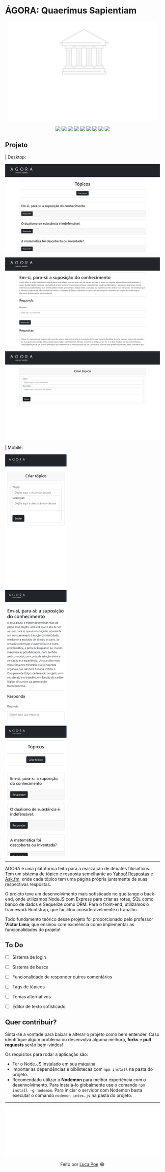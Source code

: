 # ÁGORA: Quaerimus Sapientiam

<p align=center><img src="https://raw.githubusercontent.com/iamthepoe/AGORA/main/public/images/logoc.png"></p>
<div align=center>
		<img src="https://img.shields.io/badge/HTML5-E34F26?style=for-the-badge&logo=html5&logoColor=white">
	<img src="https://img.shields.io/badge/CSS3-1572B6?style=for-the-badge&logo=css3&logoColor=white">
	<img src="https://img.shields.io/badge/Bootstrap-563D7C?style=for-the-badge&logo=bootstrap&logoColor=white">
	<img src="https://img.shields.io/badge/JavaScript-323330?style=for-the-badge&logo=javascript&logoColor=F7DF1E">
	<img src="https://img.shields.io/badge/Node.js-339933?style=for-the-badge&logo=nodedotjs&logoColor=white">
	<img src="https://img.shields.io/badge/EJS-990033?style=for-the-badge&logo=javascript&logoColor=669900">
	<img src="https://img.shields.io/badge/Express.js-000000?style=for-the-badge&logo=express&logoColor=white">
	<img src="https://img.shields.io/badge/MySQL-005C84?style=for-the-badge&logo=mysql&logoColor=white">
	<img src="https://img.shields.io/badge/Sequelize-52B0E7?style=for-the-badge&logo=Sequelize&logoColor=white">
</div>


<h2>Projeto</h2>
| Desktop:
<p>
<img src="https://raw.githubusercontent.com/iamthepoe/AGORA/main/public/images/desktop%20(2).png">
<p>
<img src="https://raw.githubusercontent.com/iamthepoe/AGORA/main/public/images/desktop%20(1).png">
<p>
<img src="https://raw.githubusercontent.com/iamthepoe/AGORA/main/public/images/desktop%20(3).png">

| Mobile:
<p>
<img src="https://raw.githubusercontent.com/iamthepoe/AGORA/main/public/images/mobile%20(1).png" width='200px'>
<p>
<img src="https://raw.githubusercontent.com/iamthepoe/AGORA/main/public/images/mobile%20(2).png" width='200px'>
<p>
<img src="https://raw.githubusercontent.com/iamthepoe/AGORA/main/public/images/mobile%20(3).png" width='200px'>

<hr>
ÁGORA é uma plataforma feita para a realização de debates filosóficos. Tem um sistema de tópico e resposta semelhante ao <a href="https://pt.wikipedia.org/wiki/Yahoo!_Respostas">Yahoo! Respostas</a> e <a href="https://pt.wikipedia.org/wiki/Ask.fm">Ask.fm</a>, onde cada tópico tem uma página própria juntamente de suas respectivas respostas.

O projeto teve um desenvolvimento mais sofisticado no que tange o back-end, onde utilizamos NodeJS com Express para criar as rotas, SQL como banco de dados e Sequelize como ORM. Para o front-end, utilizamos o framework Bootstrap, que facilitou consideravelmente o trabalho.

Todo fundamento teórico desse projeto foi proporcionado pelo professor <b>Victor Lima</b>, que ensinou com excelência como implementar as funcionalidades do projeto!

<h2>To Do</h2>

- [ ] Sistema de login
- [ ] Sistema de busca
- [ ] Funcionalidade de responder outros comentários
- [ ] Tags de tópicos
- [ ] Temas alternativos
- [ ] Editor de texto sofisticado



<h2>Quer contribuir?</h2>
Sinta-se a vontade para baixar e alterar o projeto como bem entender. Caso identifique algum problema ou desenvolva alguma melhora, <b>forks</b> e <b>pull requests</b> serão bem-vindos!

Os requisitos para rodar a aplicação são:

<ul>
	<li>Ter o Node.JS instalado em sua máquina.</li>
	<li>Importar as dependências e bibliotecas com <code>npm install</code>  na pasta do projeto.</li>
	<li>Recomendado utilizar o <b>Nodemon</b> para melhor experiência com o desenvolvimento. Para instalá-lo globalmente use o comando <code>npm install -g nodemon</code>. Para iniciar o servidor com Nodemon basta executar o comando <code>nodemon index.js</code> na pasta do projeto.</li>
</ul>
<hr>
<p align=center><img src="https://raw.githubusercontent.com/iamthepoe/AGORA/main/public/images/logo2c.png"></p>
<div align="center">
	Feito por <a href="https://github.com/iamthepoe" target="_blank">Luca Poe</a> 
	&#128514;
</div>


